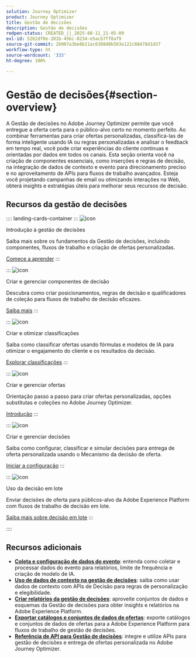 ```yaml
---
solution: Journey Optimizer
product: Journey Optimizer
title: Gestão de decisões
description: Gestão de decisões
redpen-status: CREATED_||_2025-08-11_21-05-09
exl-id: 5262df0e-201b-45bc-8234-e5acb7ff8af9
source-git-commit: 2b907a3be8b11ac6308d0b563e122c88478d1d37
workflow-type: ht
source-wordcount: '333'
ht-degree: 100%

---
```


# Gestão de decisões{#section-overview}

A Gestão de decisões no Adobe Journey Optimizer permite que você entregue a oferta certa para o público-alvo certo no momento perfeito. Ao combinar ferramentas para criar ofertas personalizadas, classificá-las de forma inteligente usando IA ou regras personalizadas e analisar o feedback em tempo real, você pode criar experiências do cliente contínuas e orientadas por dados em todos os canais. Esta seção orienta você na criação de componentes essenciais, como inserções e regras de decisão, na integração de dados de contexto e evento para direcionamento preciso e no aproveitamento de APIs para fluxos de trabalho avançados. Esteja você projetando campanhas de email ou otimizando interações na Web, obterá insights e estratégias úteis para melhorar seus recursos de decisão.

## Recursos da gestão de decisões

:::: landing-cards-container
:::
![icon](https://cdn.experienceleague.adobe.com/icons/circle-play.svg)

Introdução à gestão de decisões

Saiba mais sobre os fundamentos da Gestão de decisões, incluindo componentes, fluxos de trabalho e criação de ofertas personalizadas.

[Comece a aprender](get-started-decision-landing-page.md)
:::

:::
![icon](https://cdn.experienceleague.adobe.com/icons/puzzle-piece.svg)

Criar e gerenciar componentes de decisão

Descubra como criar posicionamentos, regras de decisão e qualificadores de coleção para fluxos de trabalho de decisão eficazes.

[Saiba mais](create-components-landing-page.md)
:::

:::
![icon](https://cdn.experienceleague.adobe.com/icons/bullseye.svg)

Criar e otimizar classificações

Saiba como classificar ofertas usando fórmulas e modelos de IA para otimizar o engajamento do cliente e os resultados da decisão.

[Explorar classificações](rankings-landing-page.md)
:::

:::
![icon](https://cdn.experienceleague.adobe.com/icons/list-check.svg)

Criar e gerenciar ofertas

Orientação passo a passo para criar ofertas personalizadas, opções substitutas e coleções no Adobe Journey Optimizer.

[Introdução](managing-offers-in-the-offer-library-landing-page.md)
:::

:::
![icon](https://cdn.experienceleague.adobe.com/icons/gear.svg)

Criar e gerenciar decisões

Saiba como configurar, classificar e simular decisões para entrega de oferta personalizada usando o Mecanismo da decisão de oferta.

[Iniciar a configuração](create-manage-activities-landing-page.md)
:::

:::
![icon](https://cdn.experienceleague.adobe.com/icons/screwdriver-wrench.svg)

Uso da decisão em lote

Enviar decisões de oferta para públicos-alvo da Adobe Experience Platform com fluxos de trabalho de decisão em lote.

[Saiba mais sobre decisão em lote](../using/offers/batch-delivery.md)
:::

::::


## Recursos adicionais

- **[Coleta e configuração de dados do evento](collect-event-data-landing-page.md)**: entenda como coletar e processar dados do evento para relatórios, limite de frequência e criação de modelo de IA.
- **[Uso de dados de contexto na gestão de decisões](context-data-landing-page.md)**: saiba como usar dados de contexto com APIs de Decisão para regras de personalização e elegibilidade.
- **[Criar relatórios da gestão de decisões](create-reports-landing-page.md)**: aproveite conjuntos de dados e esquemas da Gestão de decisões para obter insights e relatórios na Adobe Experience Platform.
- **[Exportar catálogos e conjuntos de dados de ofertas](export-catalog-landing-page.md)**: exporte catálogos e conjuntos de dados de ofertas para a Adobe Experience Platform para fluxos de trabalho de gestão de decisões.
- **[Referência de API para Gestão de decisões](api-reference-landing-page.md)**: integre e utilize APIs para gestão de decisões e entrega de ofertas personalizada no Adobe Journey Optimizer.
